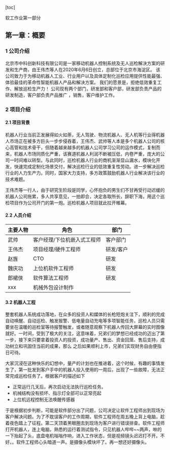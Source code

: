 [toc]

软工作业第一部分

## 第一章：概要

### 1 公司介绍

北京市中科创新科技有限公司是一家移动机器人控制系统及无人巡检解决方案的研发和生产商，由王伟杰等人在2020年6月6日创立，总部位于北京市海淀区。 该公司致力于为移动机器人工业、行业用户以及具体定制化巡检应用提供性能最强、体验最佳的革命性智能机器人产品和解决方案。
我们的愿景是，拒绝低效重复工作、解放巡检生产力！
公司现有两个部门，研发部和客户部，研发部负责产品的研发制造，客户部负责产品推广 ，销售，客户维护工作。

### 2 项目介绍

#### 2.1 项目背景

机器人行业当前正发展得如火如荼，无人驾驶、物流机器人、无人机等行业得机器人市场正在被多方巨头一步步侵吞着，王伟杰、武帅等人本是多个机器人公司的核心高管和技术骨干，但随着越来越多的机器人公司学习公司的运作模式，复制而来，机器人市场同质化严重，该赛道机器人利润不断被压低，内卷严重，庞大的公司一时间难以转型。与此同时，巡检机器人行业的商机渐渐显山漏水，模块化开发，快速完成定制化场景交付，解决巡检行业的低效重复性劳动。进一步解决巡检行业的人力生产力。同时，国家大力支持，多方政策鼓励机器人行业解决该行业的技术难题。

王伟杰等一行人，由于研究生阶段是同学，心怀抱负的男生们不甘再受行动迟缓的机器人公司拖累，多人共享意见，一拍即合，决定各取所长，辞职下海，用这个巡检项目作为公司开门的第一炮。巡检机器人项目就此拉开帷幕。

#### 2.2 人员介绍

| 主要人物 | 角色                        | 部门      |
| -------- | --------------------------- | --------- |
| 武帅     | 客户经理/下位机嵌入式工程师 | 客户部门  |
| 王伟杰   | 项目经理/硬件工程师         | 研发/客户 |
| 赵旌     | CTO                         | 研发      |
| 魏庆功   | 上位机软件工程师            | 研发      |
| 郎桾侠   | 软件算法工程师              | 研发      |
| xxx      | 机械外包设计制作            |           |



#### 3.2 机器人工程

整套机器人系统成功落地，在众多的投资人和媒体的长枪短炮关注下，顺利的完成自动唤醒、自动巡检、触发报警、低电量自动充电等多项智能任务，巡检人员只需要坐在温暖的巡检室等待报警触发，或者随意观察下机器人传回大屏幕的实时图像就好。一时间，受到了极大的关注，这意味着，兄弟们的梦想已经成功的迈出了第一步，接下来只要拿着投资人的投资，成功量产、售出、资金回笼、售后支持，成功树立和巩固住当前的成果，那么 之后如果顺利上市，兄弟们实现财务自由便指日可待。

大家沉浸在这种快乐的幻想中，量产的计划也在推进着，这个时候，有趣的事情发生了，第一批发到客户手中的机器人投入使用的一周后，出现了一些故障，无法正常完成巡检任务了。根据客户的描述如下

* 正常运行几天后，再次启动无法执行巡检任务。
* 机械结构没有损坏、指示灯全部可以正常亮起
* 上位机远程控制无法唤醒传感器

于是根据初步判断，可能是软件部分出了问题，公司决定让软件工程师出到现场为客户解决问题。为了不耽误客户的工作周期，软件工程师在周五晚上背上电脑，趁着夜色踏上了征程。第二天顶着黑眼圈去到现场为客户进行错误排查。软件工程师打开机器人，连上电脑，熟悉的运行着测试指令，只见机器人哔哔~~两声，咻的一下抬起了头，底盘电机嗡嗡作响，进入工作状态，但是视频镜头迟迟打不开。不好。。软件工程师心头暗道一声。是摄像头模块坏了。再一想还好摄像头。